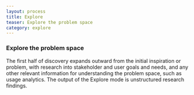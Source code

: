 ```yaml
---
layout: process
title: Explore
teaser: Explore the problem space
category: explore
---
```


### Explore the problem space
The first half of discovery expands outward from the initial inspiration or problem, with research into stakeholder and user goals and needs, and any other relevant information for understanding the problem space, such as usage analytics. The output of the Explore mode is unstructured research findings.
